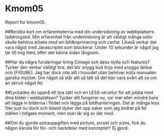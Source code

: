 Kmom05
===============================

Report for kmom05.

##Berätta kort om erfarenheterna med din undersökning av webbplatsers laddningstid.
Min erfarenhet från underöskning är att väldigt många sidor skulle behöva arbeta med sin
bildkoprimering och cache. Likaså verkar det vara något med Javascriptet som blockerar.
Under 10 sekunder är något jag tar till mig med, efter det känns sidan långsam.

##Har du några funderingar kring Cimage och dess nytta och features?
Tycker den verkar väldigt bra, det blir snygg kod ihop med snygga länkar och [FIGURE].
Jag har dock inte allt i huvudet utan behöver kolla manualen ganska mycket.
Om något så står allt så tätt så det kan vara svårt att se om an skrivit något fel.

##Lyckades du uppnå ett bra sätt och en LESS-struktur för att jobba med dina bilder i webbplatsen?
Tycker allt fungerar nu, var mer eller mindre bara att lägga in bilderna i flödet och lägga på
bildhanteringen. Det är många less filer just nu dock och ibland dyker det upp saker som
jag ändrat på fel ställen i tidigare moment, men man lär sig av det med.

##Om du gjorde extrauppgiften med picture, srcset och sizes, fick du någon känsla för för- och nackdelar med konceptet?
Ej gjord.
